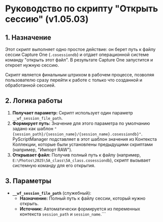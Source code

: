 # Руководство по скрипту "Открыть сессию" (v1.05.03)

## 1. Назначение

Этот скрипт выполняет одно простое действие: он берет путь к файлу сессии Capture One (`.cosessiondb`) и отдает операционной системе команду "открыть этот файл". В результате Capture One запустится и откроет нужную сессию.

Скрипт является финальным штрихом в рабочем процессе, позволяя пользователю сразу перейти к работе с только что созданной и обработанной сессией.

## 2. Логика работы

1.  **Получает параметр:** Скрипт использует один параметр `__wf_session_file_path`.
2.  **Формирует путь:** Значение для этого параметра по умолчанию задано как шаблон `"{session_path}/{session_name}/{session_name}.cosessiondb}"`. PyScriptManager подставляет в этот шаблон значения из Контекста Коллекции, которые были установлены предыдущими скриптами (например, "Импорт RAW").
3.  **Открывает файл:** Получив полный путь к файлу (например, `E:\Photos\2025\5A_class\5A_class.cosessiondb`), скрипт вызывает системную команду для его открытия.

## 3. Параметры

-   **`__wf_session_file_path`** (служебный):
    -   **Назначение:** Полный путь к файлу сессии, который нужно открыть.
    -   **Источник:** Автоматически формируется из переменных контекста `session_path` и `session_name`.```
